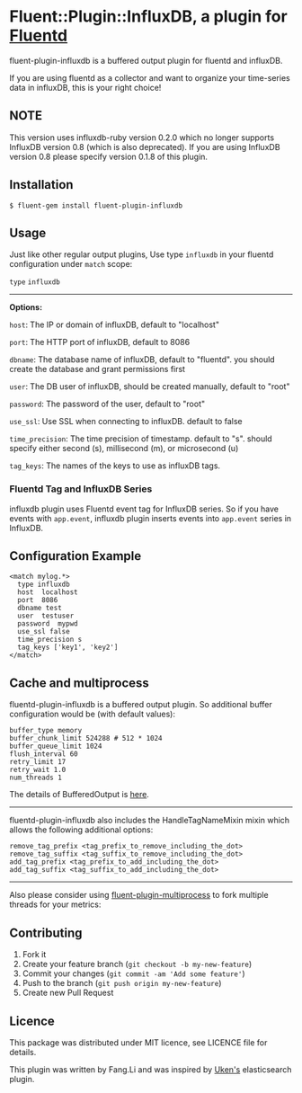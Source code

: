 # Fluent::Plugin::InfluxDB, a plugin for [Fluentd](http://fluentd.org)

fluent-plugin-influxdb is a buffered output plugin for fluentd and influxDB.

If you are using fluentd as a collector and want to organize your time-series data in influxDB, this is your right choice!

## NOTE

This version uses influxdb-ruby version 0.2.0 which no longer supports InfluxDB version 0.8 (which is also deprecated).
If you are using InfluxDB version 0.8 please specify version 0.1.8 of this plugin.

## Installation

    $ fluent-gem install fluent-plugin-influxdb

## Usage

Just like other regular output plugins, Use type `influxdb` in your fluentd configuration under `match` scope:

`type` `influxdb`

--------------

**Options:**

`host`: The IP or domain of influxDB, default to "localhost"

`port`: The HTTP port of influxDB, default to 8086

`dbname`: The database name of influxDB, default to "fluentd". you should create the database and grant permissions first

`user`: The DB user of influxDB, should be created manually, default to "root"

`password`: The password of the user, default to "root"

`use_ssl`: Use SSL when connecting to influxDB. default to false

`time_precision`: The time precision of timestamp. default to "s". should specify either second (s), millisecond (m), or microsecond (u)

`tag_keys`: The names of the keys to use as influxDB tags.

### Fluentd Tag and InfluxDB Series

influxdb plugin uses Fluentd event tag for InfluxDB series.
So if you have events with `app.event`, influxdb plugin inserts events into `app.event` series in InfluxDB.

## Configuration Example

```
<match mylog.*>
  type influxdb
  host  localhost
  port  8086
  dbname test
  user  testuser
  password  mypwd
  use_ssl false
  time_precision s
  tag_keys ['key1', 'key2']
</match>
```

## Cache and multiprocess


fluentd-plugin-influxdb is a buffered output plugin. So additional buffer configuration would be (with default values):

```
buffer_type memory
buffer_chunk_limit 524288 # 512 * 1024
buffer_queue_limit 1024
flush_interval 60
retry_limit 17
retry_wait 1.0
num_threads 1
```

The details of BufferedOutput is [here](http://docs.fluentd.org/articles/buffer-plugin-overview).

---

fluentd-plugin-influxdb also includes the HandleTagNameMixin mixin which allows the following additional options:

```
remove_tag_prefix <tag_prefix_to_remove_including_the_dot>
remove_tag_suffix <tag_suffix_to_remove_including_the_dot>
add_tag_prefix <tag_prefix_to_add_including_the_dot>
add_tag_suffix <tag_suffix_to_add_including_the_dot>
```

---

Also please consider using [fluent-plugin-multiprocess](https://github.com/frsyuki/fluent-plugin-multiprocess) to fork multiple threads for your metrics:

## Contributing


1. Fork it
2. Create your feature branch (`git checkout -b my-new-feature`)
3. Commit your changes (`git commit -am 'Add some feature'`)
4. Push to the branch (`git push origin my-new-feature`)
5. Create new Pull Request


## Licence


This package was distributed under MIT licence, see LICENCE file for details.

This plugin was written by Fang.Li and was inspired by [Uken's](https://github.com/uken/fluent-plugin-elasticsearch) elasticsearch plugin.
